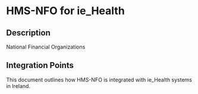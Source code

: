 # HMS-NFO for ie_Health

## Description

National Financial Organizations

## Integration Points

This document outlines how HMS-NFO is integrated with ie_Health systems in Ireland.
